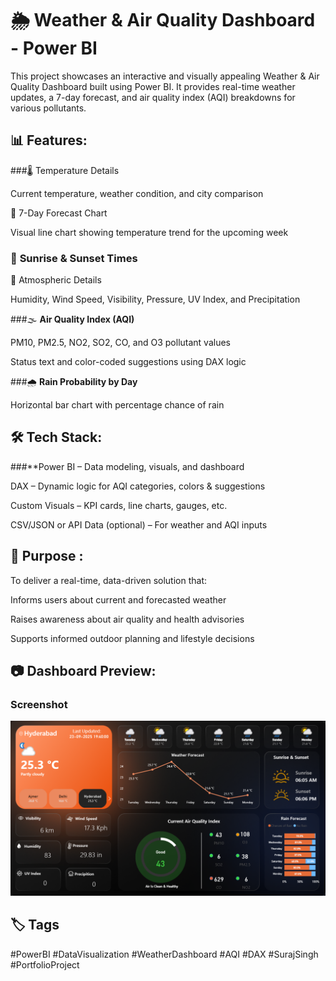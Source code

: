 # 🌦️ Weather & Air Quality Dashboard - Power BI
This project showcases an interactive and visually appealing Weather & Air Quality Dashboard built using Power BI. It provides real-time weather updates, a 7-day forecast, and air quality index (AQI) breakdowns for various pollutants.

## 📊 Features:
###🌡️ Temperature Details

Current temperature, weather condition, and city comparison

📅 7-Day Forecast Chart

Visual line chart showing temperature trend for the upcoming week

### 🌇 **Sunrise & Sunset Times**

💨 Atmospheric Details

Humidity, Wind Speed, Visibility, Pressure, UV Index, and Precipitation

###🌫️ **Air Quality Index (AQI)**

PM10, PM2.5, NO2, SO2, CO, and O3 pollutant values

Status text and color-coded suggestions using DAX logic

###🌧️ **Rain Probability by Day**

Horizontal bar chart with percentage chance of rain

## 🛠️ Tech Stack:
###**Power BI – Data modeling, visuals, and dashboard

DAX – Dynamic logic for AQI categories, colors & suggestions

Custom Visuals – KPI cards, line charts, gauges, etc.

CSV/JSON or API Data (optional) – For weather and AQI inputs

## 📌 Purpose :
To deliver a real-time, data-driven solution that:

Informs users about current and forecasted weather

Raises awareness about air quality and health advisories

Supports informed outdoor planning and lifestyle decisions

## 📷 Dashboard Preview:

### Screenshot 

![Screenshot](https://github.com/infoabhishek2/PowerBi_Weather-Dashboard/blob/main/Dashboard_Image_Weather_Report.png)

## 🏷️ Tags
#PowerBI #DataVisualization #WeatherDashboard #AQI #DAX #SurajSingh #PortfolioProject

